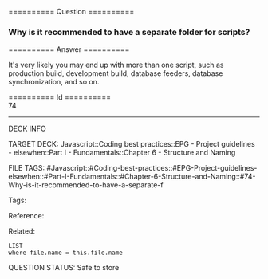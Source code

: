 ========== Question ==========  

### Why is it recommended to have a separate folder for scripts?  

========== Answer ==========  

It's very likely you may end up with more than one script, such as production build, development build, database feeders, database synchronization, and so on.

========== Id ==========  
74

---

DECK INFO

TARGET DECK: Javascript::Coding best practices::EPG - Project guidelines - elsewhen::Part I - Fundamentals::Chapter 6 - Structure and Naming

FILE TAGS: #Javascript::#Coding-best-practices::#EPG-Project-guidelines-elsewhen::#Part-I-Fundamentals::#Chapter-6-Structure-and-Naming::#74-Why-is-it-recommended-to-have-a-separate-f

Tags:

Reference:

Related:

```dataview
LIST
where file.name = this.file.name
```

QUESTION STATUS: Safe to store
